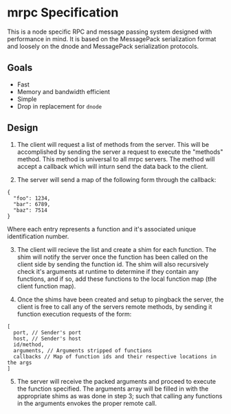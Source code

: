 # mrpc Specification

This is a node specific RPC and message passing system designed with
performance in mind. It is based on the MessagePack serialization format and
loosely on the dnode and MessagePack serialization protocols.

## Goals

* Fast
* Memory and bandwidth efficient
* Simple
* Drop in replacement for `dnode`

## Design

1. The client will request a list of methods from the server. This will be
accomplished by sending the server a request to execute the "methods" method.
This method is universal to all mrpc servers. The method will accept a callback
which will inturn send the data back to the client.

2. The server will send a map of the following form through the callback:

```
{
  "foo": 1234,
  "bar": 6789,
  "baz": 7514
}
```

Where each entry represents a function and it's associated unique
identification number.

3. The client will recieve the list and create a shim for each function.
The shim will notify the server once the function has been called on the
client side by sending the function id. The shim will also recursively
check it's arguments at runtime to determine if they contain any functions,
and if so, add these functions to the local function map (the client function
map).

4. Once the shims have been created and setup to pingback the server, the
client is free to call any of the servers remote methods, by sending it
function execution requests of the form:

```
[
  port, // Sender's port
  host, // Sender's host
  id/method,
  arguments, // Arguments stripped of functions
  callbacks // Map of function ids and their respective locations in the args
]
```

5. The server will receive the packed arguments and proceed to execute the
function specified. The arguments array will be filled in with the appropriate
shims as was done in step 3; such that calling any functions in the arguments
envokes the proper remote call.
